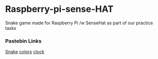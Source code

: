 # Raspberry-pi-sense-HAT
Snake game made for Raspberry Pi /w SenseHat as part of our practice tasks

### Pastebin Links
[Snake](https://pastebin.com/w3fZcEh0)
[colors](https://pastebin.com/VcM0TnGh)
[clock](https://pastebin.com/f7UrPHS1)
